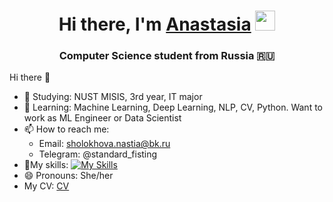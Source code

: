 <h1 align="center">Hi there, I'm <a href="https://github.com/AnastasiaSholokhova" target="_blank">Anastasia</a> 
<img src="https://github.com/blackcater/blackcater/raw/main/images/Hi.gif" height="32"/></h1>

<h3 align="center">Computer Science student from Russia 🇷🇺</h3>Hi there 👋


- 🔭 Studying: NUST MISIS, 3rd year, IT major
- 🌱 Learning: Machine Learning, Deep Learning, NLP, CV, Python. Want to work as ML Engineer or Data Scientist
- 📫 How to reach me:
  * Email: sholokhova.nastia@bk.ru
  * Telegram: @standard_fisting
- 🧠My skills:
[![My Skills](https://skillicons.dev/icons?i=cs,dart,docker,django,flutter,git,github,mysql,py,pytorch,linux,sqlite)](https://skillicons.dev)
- 😄 Pronouns: She/her
- My CV: <a href="https://github.com/AnastasiaSholokhova/CV" target="_blank">CV</a>
